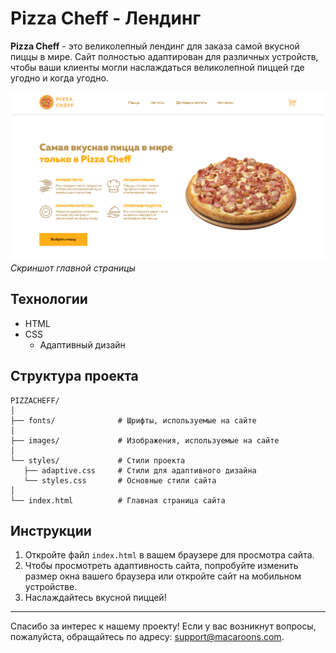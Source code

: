 # Pizza Cheff - Лендинг

**Pizza Cheff** - это великолепный лендинг для заказа самой вкусной пиццы в мире. Сайт полностью адаптирован для различных устройств, чтобы ваши клиенты могли наслаждаться великолепной пиццей где угодно и когда угодно.

![Screenshot](screens/main_page.png)  
*Скриншот главной страницы*

## Технологии

- HTML
- CSS
  - Адаптивный дизайн

## Структура проекта

```
PIZZACHEFF/
│
├── fonts/              # Шрифты, используемые на сайте
│
├── images/             # Изображения, используемые на сайте
│
└── styles/             # Стили проекта
   ├── adaptive.css     # Стили для адаптивного дизайна
   └── styles.css       # Основные стили сайта
│
└── index.html          # Главная страница сайта
```

## Инструкции

1. Откройте файл `index.html` в вашем браузере для просмотра сайта.
2. Чтобы просмотреть адаптивность сайта, попробуйте изменить размер окна вашего браузера или откройте сайт на мобильном устройстве.
3. Наслаждайтесь вкусной пиццей!

---

Спасибо за интерес к нашему проекту! Если у вас возникнут вопросы, пожалуйста, обращайтесь по адресу: support@macaroons.com.
